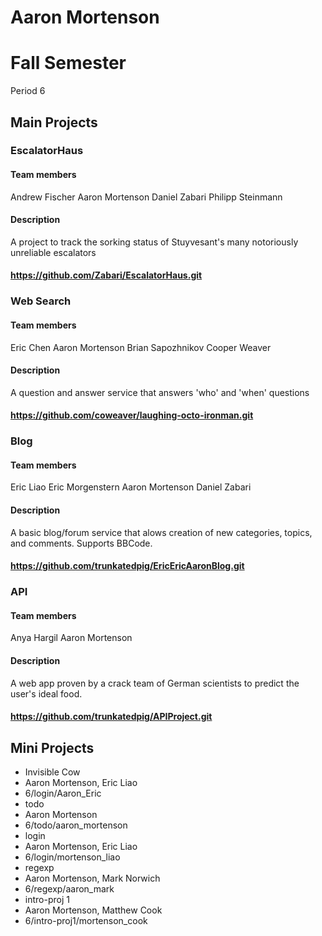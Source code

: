 Aaron Mortenson
==========

# Fall Semester
Period 6

## Main Projects

### EscalatorHaus
#### Team members
Andrew Fischer
Aaron Mortenson
Daniel Zabari
Philipp Steinmann
#### Description
A project to track the sorking status of Stuyvesant's many notoriously unreliable escalators
#### https://github.com/Zabari/EscalatorHaus.git

### Web Search
#### Team members
Eric Chen
Aaron Mortenson
Brian Sapozhnikov
Cooper Weaver
#### Description
A question and answer service that answers 'who' and 'when' questions
#### https://github.com/coweaver/laughing-octo-ironman.git

### Blog
#### Team members
Eric Liao
Eric Morgenstern
Aaron Mortenson
Daniel Zabari
#### Description
A basic blog/forum service that alows creation of new categories, topics, and comments. Supports BBCode.
#### https://github.com/trunkatedpig/EricEricAaronBlog.git

### API
#### Team members
Anya Hargil
Aaron Mortenson
#### Description
A web app proven by a crack team of German scientists to predict the user's ideal food.
#### https://github.com/trunkatedpig/APIProject.git

## Mini Projects
 * Invisible Cow
  * Aaron Mortenson, Eric Liao
  * 6/login/Aaron_Eric
 * todo
  * Aaron Mortenson
  * 6/todo/aaron_mortenson
 * login
  * Aaron Mortenson, Eric Liao
  * 6/login/mortenson_liao
 * regexp
  * Aaron Mortenson, Mark Norwich
  * 6/regexp/aaron_mark
 * intro-proj 1
  * Aaron Mortenson, Matthew Cook
  * 6/intro-proj1/mortenson_cook
